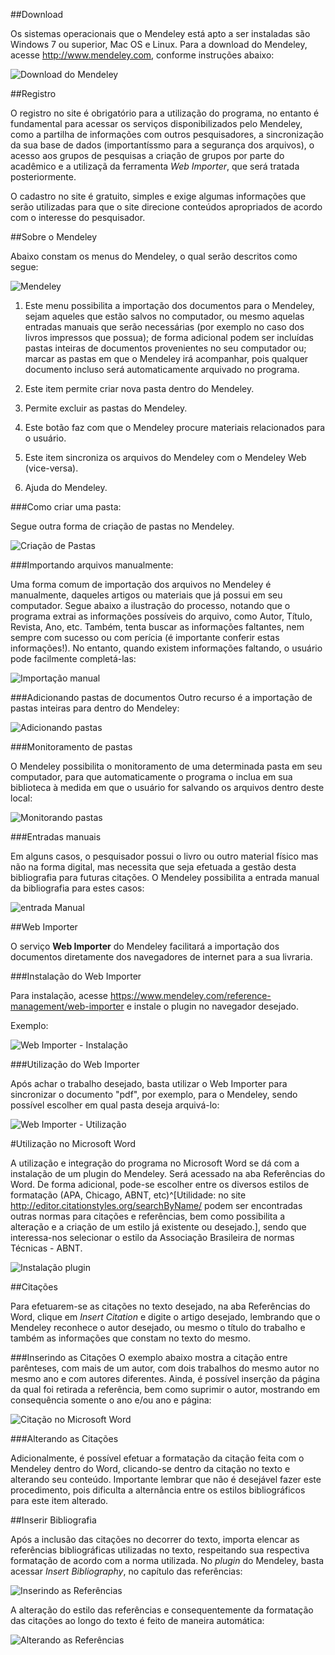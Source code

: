 ##Download

Os sistemas operacionais que o Mendeley está apto a ser instaladas são Windows 7 ou superior, Mac OS e  Linux. Para a download do Mendeley, acesse <http://www.mendeley.com>, conforme instruções abaixo:

![Download do Mendeley](download.gif)

##Registro

O registro no site é obrigatório para a utilização do programa, no entanto é fundamental para acessar os serviços disponibilizados pelo Mendeley, como a partilha de informações com outros pesquisadores, a sincronização da sua base de dados (importantíssmo para a segurança dos arquivos), o acesso aos grupos de pesquisas a criação de grupos por parte do acadêmico e a utilizaçã da ferramenta *Web Importer*, que será tratada posteriormente.

O cadastro no site é gratuito, simples e exige algumas informações que serão utilizadas para que o site direcione conteúdos apropriados de acordo com o interesse do pesquisador. 

##Sobre o Mendeley

Abaixo constam os menus do Mendeley, o qual serão descritos como segue:

![Mendeley](mendeley2.png)

1. Este menu possibilita a importação dos documentos para o Mendeley, sejam aqueles que estão salvos no computador, ou mesmo aquelas entradas manuais que serão necessárias (por exemplo no caso dos livros impressos que possua); de forma adicional podem ser incluídas pastas inteiras de documentos provenientes no seu computador ou; marcar as pastas em que o Mendeley irá acompanhar, pois qualquer documento incluso será automaticamente arquivado no programa.

2. Este item permite criar nova pasta dentro do Mendeley.
3. Permite excluir as pastas do Mendeley.
4. Este botão faz com que o Mendeley procure materiais relacionados para o usuário.
5. Este item sincroniza os arquivos do Mendeley com o Mendeley Web (vice-versa).
6. Ajuda do Mendeley.

###Como criar uma pasta:

Segue outra forma de criação de pastas no Mendeley.

![Criação de Pastas](criacao_pasta.gif)

###Importando arquivos manualmente:

Uma forma comum de importação dos arquivos no Mendeley é manualmente, daqueles artigos ou materiais que já possui em seu computador. Segue abaixo a ilustração do processo, notando que o programa extrai as informações possíveis do arquivo, como Autor, Título, Revista, Ano, etc. Também, tenta buscar as informações faltantes, nem sempre com sucesso ou com perícia (é importante conferir estas informações!). No entanto, quando existem informações faltando, o usuário pode facilmente completá-las:

![Importação manual](importando1.gif)

###Adicionando pastas de documentos
Outro recurso é a importação de pastas inteiras para dentro do Mendeley:

![Adicionando pastas](adfolder.gif)

###Monitoramento de pastas

O Mendeley possibilita o monitoramento de uma determinada pasta em seu computador, para que automaticamente o programa o inclua em sua biblioteca à medida em que o usuário for salvando os arquivos dentro deste local:

![Monitorando pastas](watch.gif)

###Entradas manuais

Em alguns casos, o pesquisador possui o livro ou outro material físico mas não na forma digital, mas necessita que seja efetuada a gestão desta bibliografia para futuras citações. O Mendeley possibilita a entrada manual da bibliografia para estes casos:

![entrada Manual](incmanual.gif)

##Web Importer

O serviço **Web Importer** do Mendeley facilitará a importação dos documentos diretamente dos navegadores de internet para a sua livraria.

###Instalação do Web Importer

Para instalação, acesse <https://www.mendeley.com/reference-management/web-importer> e instale o plugin no navegador desejado.

Exemplo:

![Web Importer - Instalação](instwebimp.gif)

###Utilização do Web Importer

Após achar o trabalho desejado, basta utilizar o Web Importer para sincronizar o documento "pdf", por exemplo, para o Mendeley,   sendo possível escolher em qual pasta deseja arquivá-lo:

![Web Importer - Utilização](webimporter1.png)

#Utilização no Microsoft Word

A utilização e integração do programa no Microsoft Word se dá com a instalação de um plugin do Mendeley. Será acessado na aba Referências do Word. De forma adicional, pode-se escolher entre os diversos estilos de formatação (APA, Chicago, ABNT, etc)^[Utilidade: no site <http://editor.citationstyles.org/searchByName/> podem ser encontradas outras normas para citações e referências, bem como possibilita a alteração e a criação de um estilo já existente ou desejado.], sendo que interessa-nos selecionar o estilo da Associação Brasileira de normas Técnicas - ABNT.

![Instalação plugin](instplugin.png)

##Citações 

Para efetuarem-se as citações no texto desejado, na aba Referências do Word, clique em *Insert Citation* e digite o artigo desejado, lembrando que o Mendeley reconhece o autor desejado, ou mesmo o título do trabalho e também as informações que constam no texto do mesmo. 

###Inserindo as Citações
O exemplo abaixo mostra a citação entre parênteses, com mais de um autor, com dois trabalhos do mesmo autor no mesmo ano e com autores diferentes. Ainda, é possível inserção da página da qual foi retirada a referência, bem como suprimir o autor, mostrando em consequência somente o ano e/ou ano e página:

![Citação no Microsoft Word](citacoes.gif)

###Alterando as Citações

Adicionalmente, é possível efetuar a formatação da citação feita com o Mendeley dentro do Word, clicando-se dentro da citação no texto e alterando seu conteúdo. Importante lembrar que não é desejável fazer este procedimento, pois dificulta a alternância entre os estilos bibliográficos para este item alterado.


##Inserir Bibliografia

Após a inclusão das citações no decorrer do texto, importa elencar as referências bibliográficas utilizadas no texto, respeitando sua respectiva formatação de acordo com a norma utilizada. No *plugin* do Mendeley, basta acessar *Insert Bibliography*, no capítulo das referências:

![Inserindo as Referências](referencias.gif)

A alteração do estilo das referências e consequentemente da formatação das citações ao longo do texto é feito de maneira automática:

![Alterando as Referências](referencias_alt.gif)